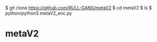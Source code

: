 $ git clone https://github.com/RULL-GANS/metaV2
$ cd metaV2
$ ls
$ python/python3 metaV2_enc.py

# metaV2
